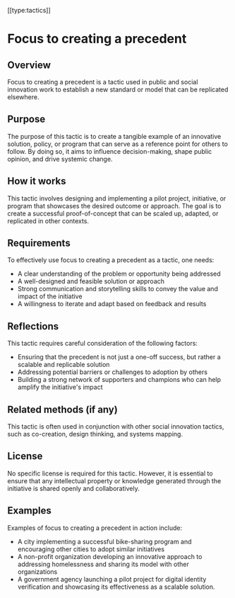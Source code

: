 [[type:tactics]]

# Focus to creating a precedent

## Overview
Focus to creating a precedent is a tactic used in public and social innovation work to establish a new standard or model that can be replicated elsewhere.

## Purpose
The purpose of this tactic is to create a tangible example of an innovative solution, policy, or program that can serve as a reference point for others to follow. By doing so, it aims to influence decision-making, shape public opinion, and drive systemic change.

## How it works
This tactic involves designing and implementing a pilot project, initiative, or program that showcases the desired outcome or approach. The goal is to create a successful proof-of-concept that can be scaled up, adapted, or replicated in other contexts.

## Requirements
To effectively use focus to creating a precedent as a tactic, one needs:

* A clear understanding of the problem or opportunity being addressed
* A well-designed and feasible solution or approach
* Strong communication and storytelling skills to convey the value and impact of the initiative
* A willingness to iterate and adapt based on feedback and results

## Reflections
This tactic requires careful consideration of the following factors:

* Ensuring that the precedent is not just a one-off success, but rather a scalable and replicable solution
* Addressing potential barriers or challenges to adoption by others
* Building a strong network of supporters and champions who can help amplify the initiative's impact

## Related methods (if any)
This tactic is often used in conjunction with other social innovation tactics, such as co-creation, design thinking, and systems mapping.

## License
No specific license is required for this tactic. However, it is essential to ensure that any intellectual property or knowledge generated through the initiative is shared openly and collaboratively.

## Examples
Examples of focus to creating a precedent in action include:

* A city implementing a successful bike-sharing program and encouraging other cities to adopt similar initiatives
* A non-profit organization developing an innovative approach to addressing homelessness and sharing its model with other organizations
* A government agency launching a pilot project for digital identity verification and showcasing its effectiveness as a scalable solution.